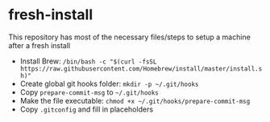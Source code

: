 # fresh-install
This repository has most of the necessary files/steps to setup a machine after a fresh install

- Install Brew: `/bin/bash -c "$(curl -fsSL https://raw.githubusercontent.com/Homebrew/install/master/install.sh)"`
- Create global git hooks folder: `mkdir -p ~/.git/hooks`
- Copy `prepare-commit-msg` to `~/.git/hooks`
- Make the file executable: `chmod +x ~/.git/hooks/prepare-commit-msg`
- Copy `.gitconfig` and fill in placeholders
